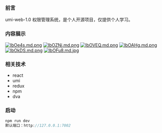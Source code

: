 ### 前言

umi-web-1.0 权限管理系统，是个人开源项目，仅提供个人学习。

### 内容展示
[![lbOe4s.md.png](https://s2.ax1x.com/2020/01/14/lbOe4s.md.png)](https://imgchr.com/i/lbOe4s)
[![lbOZNj.md.png](https://s2.ax1x.com/2020/01/14/lbOZNj.md.png)](https://imgchr.com/i/lbOZNj)
[![lbOVEQ.md.png](https://s2.ax1x.com/2020/01/14/lbOVEQ.md.png)](https://imgchr.com/i/lbOVEQ)
[![lbOAHg.md.png](https://s2.ax1x.com/2020/01/14/lbOAHg.md.png)](https://imgchr.com/i/lbOAHg)
[![lbOkDS.md.png](https://s2.ax1x.com/2020/01/14/lbOkDS.md.png)](https://imgchr.com/i/lbOkDS)
[![lbOFu8.md.jpg](https://s2.ax1x.com/2020/01/14/lbOFu8.md.jpg)](https://imgchr.com/i/lbOFu8)

### 相关技术

- react
- umi
- redux
- npm
- dva

### 启动

```js
npm run dev
默认端口：http://127.0.0.1:7002
```
